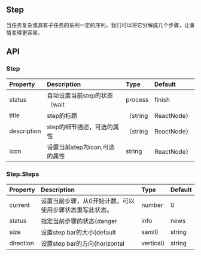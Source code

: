 ## Step

当任务复杂或具有子任务的系列一定的序列，我们可以将它分解成几个步骤，让事情变得更容易。

## API

### Step

|Property|Description|Type|Default|
|:---|:-----|:----|:------|
|status|自动设置当前step的状态（wait|process|finish|error）|string|-|
|title|step的标题|（string|ReactNode）|-|
|description|step的细节描述，可选的属性|（string|ReactNode）|-|
|icon|设置当前step为icon,可选的属性|string|ReactNode）|-|

### Step.Steps

|Property|Description|Type|Default|
|:---|:-----|:----|:------|
|current|设置当前步骤，从0开始计数。可以使用步骤状态重写此状态。|number|0|
|status|指定当前步骤的状态(danger|info|news|warning|sucess|process)|string|process|
|size|设置step bar的大小(default|samll)|string|default|
|direction|设置step bar的方向(horizontal|vertical)|string|horizontal|





